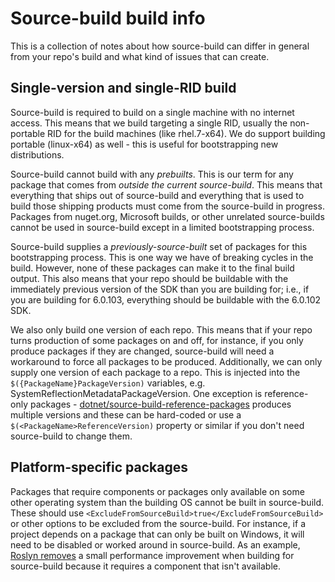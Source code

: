 # Source-build build info

This is a collection of notes about how source-build can differ in general from
your repo's build and what kind of issues that can create.

## Single-version and single-RID build

Source-build is required to build on a single machine with no internet access.
This means that we build targeting a single RID, usually the non-portable RID
for the build machines (like rhel.7-x64).  We do support building portable
(linux-x64) as well - this is useful for bootstrapping new distributions.

Source-build cannot build with any *prebuilts*.  This is our term for any
package that comes from *outside the current source-build*.  This means that
everything that ships out of source-build and everything that is used to build
those shipping products must come from the source-build in progress. Packages
from nuget.org, Microsoft builds, or other unrelated source-builds cannot be
used in source-build except in a limited bootstrapping process.

Source-build supplies a *previously-source-built* set of packages for this
bootstrapping process.  This is one way we have of breaking cycles in the build.
However, none of these packages can make it to the final build output. This also
means that your repo should be buildable with the immediately previous version
of the SDK than you are building for; i.e., if you are building for 6.0.103,
everything should be buildable with the 6.0.102 SDK.

We also only build one version of each repo.  This means that if your repo turns
production of some packages on and off, for instance, if you only produce
packages if they are changed, source-build will need a workaround to force all
packages to be produced.  Additionally, we can only supply one version of each
package to a repo.  This is injected into the `$({PackageName}PackageVersion)`
variables, e.g. SystemReflectionMetadataPackageVersion. One exception is
reference-only packages -
[dotnet/source-build-reference-packages](https://github.com/dotnet/source-build-reference-packages)
produces multiple versions and these can be hard-coded or use a
`$(<PackageName>ReferenceVersion)` property or similar if you don't need
source-build to change them.

## Platform-specific packages

Packages that require components or packages only available on some other
operating system than the building OS cannot be built in source-build. These
should use `<ExcludeFromSourceBuild>true</ExcludeFromSourceBuild>` or other
options to be excluded from the source-build.  For instance, if a project
depends on a package that can only be built on Windows, it will need to be
disabled or worked around in source-build.  As an example, [Roslyn
removes](https://github.com/dotnet/roslyn/blob/b999a65c8b0feeccb2b58da3d7a6e80e5f08feab/src/Workspaces/Core/Portable/Storage/PersistentStorageExtensions.cs#L23)
a small performance improvement when building for source-build because it
requires a component that isn't available.
